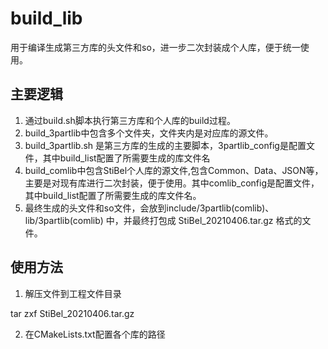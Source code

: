 # build_lib

用于编译生成第三方库的头文件和so，进一步二次封装成个人库，便于统一使用。

## 主要逻辑

1. 通过build.sh脚本执行第三方库和个人库的build过程。
2. build_3partlib中包含多个文件夹，文件夹内是对应库的源文件。
3. build_3partlib.sh 是第三方库的生成的主要脚本，3partlib_config是配置文件，其中build_list配置了所需要生成的库文件名
4. build_comlib中包含StiBel个人库的源文件,包含Common、Data、JSON等，主要是对现有库进行二次封装，便于使用。其中comlib_config是配置文件，其中build_list配置了所需要生成的库文件名。
5. 最终生成的头文件和so文件，会放到include/3partlib(comlib)、lib/3partlib(comlib) 中，并最终打包成 StiBel_20210406.tar.gz 格式的文件。

## 使用方法

1. 解压文件到工程文件目录

tar zxf StiBel_20210406.tar.gz

2. 在CMakeLists.txt配置各个库的路径


